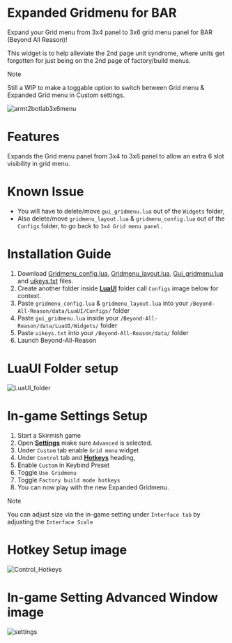 # Expanded Gridmenu for BAR
Expand your Grid menu from 3x4 panel to 3x6 grid menu panel for BAR (Beyond All Reason)! 

This widget is to help alleviate the 2nd page unit syndrome, where units get forgotten for just being on the 2nd page of factory/build menus.

> [!NOTE]
> Still a WIP to make a toggable option to switch between Grid menu & Expanded Grid menu in Custom settings.

![armt2botlab3x6menu](https://github.com/user-attachments/assets/81194621-93ee-483b-8268-36435c8f8421)

# Features
Expands the Grid menu panel from 3x4 to 3x6 panel to allow an extra 6 slot visibility in grid menu.

# Known Issue
- You will have to delete/move `gui_gridmenu.lua` out of the `Widgets` folder,
- Also delete/move `gridmenu_layout.lua` & `gridmenu_config.lua` out of the `Configs` folder, to go back to `3x4 Grid menu panel.`

# Installation Guide
1. Download [Gridmenu_config.lua](https://github.com/DMikey86/BAR-Widgets/blob/main/Expanded_Gridmenu/Configs/gridmenu_config.lua), [Gridmenu_layout.lua](https://github.com/DMikey86/BAR-Widgets/blob/main/Expanded_Gridmenu/Configs/gridmenu_layouts.lua), [Gui_gridmenu.lua](https://github.com/DMikey86/BAR-Widgets/blob/main/Expanded_Gridmenu/Widgets/gui_gridmenu.lua) and [uikeys.txt](https://github.com/DMikey86/BAR-Widgets/blob/main/Expended_Girdmenu/uikeys.txt) files.
2. Create another folder inside <ins>**LuaUI**</ins> folder call `Configs` image below for context.
3. Paste `gridmenu_config.lua` & `gridmenu_layout.lua` into your `/Beyond-All-Reason/data/LuaUI/Configs/` folder
4. Paste `gui_gridmenu.lua` inside your `/Beyond-All-Reason/data/LuaUI/Widgets/` folder
5. Paste `uikeys.txt` into your `/Beyond-All-Reason/data/` folder
6. Launch Beyond-All-Reason

# LuaUI Folder setup
 ![LuaUI_folder](https://github.com/user-attachments/assets/f538837c-9f8b-4222-bb3d-76fa086cf97a)

# In-game Settings Setup
1. Start a Skirmish game
2. Open <ins>**Settings**</ins> make sure `Advanced` is selected.
3. Under `Custom` tab enable `Grid menu` widget
4. Under `Control` tab and **<ins>Hotkeys</ins>** heading,
5. Enable `Custom` in Keybind Preset
6. Toggle `Use Gridmenu`
7. Toggle `Factory build mode hotkeys`
8. You can now play with the new Expanded Gridmenu.

> [!NOTE] 
> You can adjust size via the in-game setting under `Interface tab` by adjusting the `Interface Scale`

# Hotkey Setup image
![Control_Hotkeys](https://github.com/user-attachments/assets/94ecac7c-6479-41e0-8f0c-f1de8f30c59a)

# In-game Setting Advanced Window image
![settings](https://github.com/user-attachments/assets/d45cc7f8-5a14-4aeb-9c54-cec43124992b)
